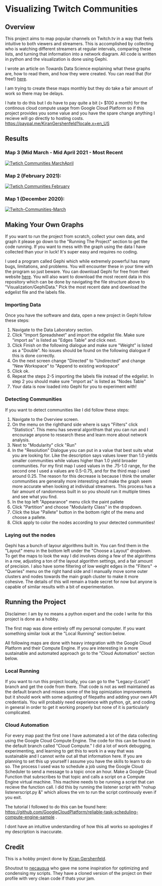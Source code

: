 # Visualizing Twitch Communities
## Overview
This project aims to map popular channels on Twitch.tv in a way that feels intuitive to both viewers and streamers. This is accomplished by collecting who is watching different streamers at regular intervals, comparing these lists, and turning that information into a network diagram. All code is written in python and the visualization is done using Gephi. 

I wrote an article on Towards Data Science explaining what these graphs are, how to read them, and how they were created. You can read that (for free!) [here](https://towardsdatascience.com/insights-from-visualizing-public-data-on-twitch-a73304a1b3eb).

I am trying to create these maps monthly but they do take a fair amount of work so there may be delays.

I hate to do this but I do have to pay quite a bit (> $100 a month) for the continous cloud compute usage from Google Cloud Platform so if this project provides you some value and you have the spare change anything I recieve will go directly to hosting costs. https://paypal.me/KiranGershenfeld?locale.x=en_US

## Results
### Map 3 (Mid March - Mid April 2021 - Most Recent
[![Twtich Communities MarchApril](https://i.postimg.cc/ydzG4s2B/Twitch-Communities-March-April.png)](https://postimg.cc/mc8j7fb6)

### Map 2 (February 2021):
[![Twtich Communities February](https://i.postimg.cc/gJxS8fXP/T-witch-Communities-February.png)](https://postimg.cc/fthfhqfH)

### Map 1 (December 2020):
[![Twitch-Communities-March](https://i.postimg.cc/RZZmd0kD/Twitch-Communities-High-Res.png)](https://postimg.cc/2VMg8C8Q)

## Making Your Own Graphs
If you want to run the project from scratch, collect your own data, and graph it please go down to the "Running The Project" section to get the code running. If you want to mess with the graph using the data I have collected than your in luck! It's super easy and requires no coding. 

I used a program called Gephi which while extremely powerful has many bugs, limitations, and problems. You will encounter these in your time with the program so just beware. You can download Gephi for free from their website [here](https://gephi.org/). You will also want to download the most recent data in this repository which can be done by navigating the file structure above to "Visualization/GephiData." Pick the most recent date and download the edgelist file and the labels file. 

### Importing Data
Once you have the software and data, open a new project in Gephi follow these steps:
1. Navigate to the Data Laboratory section. 
2. Click "Import Spreadsheet" and import the edgelist file. Make sure "import as" is listed as "Edges Table" and click next.
3. Click Finish on the following dialogue and make sure "Weight" is listed as a "Double". No issues should be found on the following dialogue if this is done correctly.
4. On the next screen change "Directed" to "Undirected" and change "New Workspace" to "Append to existing workspace"
5. Click ok.
6. Repeat the steps 2-5 importing the labels file instead of the edgelist. In step 2 you should make sure "import as" is listed as "Nodes Table"
7. Your data is now loaded into Gephi for you to experiment with!

### Detecting Communities
If you want to detect communities like I did follow these steps:
1. Navigate to the Overview screen.
2. On the menu on the righthand side where is says "Filters" click "Statistics". This menu has several algorithsm that you can run and I encourage anyone to research these and learn more about network analysis.
3. Next to "Modularity" click "Run"
4. In the "Resolution" Dialogue you can put in a value that best suits what you are looking for. Like the description says values lower than 1.0 yields smaller communities while values higher than 1.0 yield broader communities. For my first map I used values in the .75-1.0 range, for the second one I used a values are 0.5-0.75, and for the third map I used around 0.25. The reason for this decrease is because I think the smaller communities are generally more interesting and make the graph seem more accurate when looking at individual streamers. This process has a fair amount of randomness built in so you should run it multiple times and see what you find. 
5. In the top left "Appearance" menu click the paint pallete
6. Click "Partition" and choose "Modularity Class" in the dropdown.
7. Click the blue "Pallete" button in the bottom right of the menu and choose a pallete.
8. Click apply to color the nodes according to your detected communities!

### Laying out the nodes
Gephi has a bunch of layour algorithms built in. You can find them in the "Layout" menu in the bottom left under the "Choose a Layout" dropdown. To get the maps to look the way I did involves doing a few of the algorithms in a row, adjusting a ton of the layout algorithm settings, and a fair amount of precision. I also have some filtering of low weight edges in the "Filters" -> "Queries" menu on the right hand side and I manually move some outer clusters and nodes towards the main graph cluster to make it more cohesive. The details of this will remain a trade secret for now but anyone is capable of similar results with a bit of experimentation. 

## Running the Project
Disclaimer: I am by no means a python expert and the code I write for this project is done as a hobby.

The first map was done entirely off my personal computer. If you want something similar look at the "Local Running" section below.

All following maps are done with heavy integration with the Google Cloud Platform and their Compute Engine. If you are interesting in a more sustainable and automated approach go to the "Cloud Automation" section below. 

### Local Running
If you want to run this project locally, you can go to the "Legacy-(Local)" branch and get the code from there. That code is not as well maintained as the default branch and misses some of the big opimization improvements but it should work with some adjusting of filepaths and adding your own API credentials. You will probably need experience with python, git, and coding in general in order to get it working properly but none of it is particularly complicated. 

### Cloud Automation
For every map past the first one I have automated a lot of the data collecting using the Google Cloud Compute Engine. The code for this can be found in the default branch called "Cloud Compute." I did a lot of work debugging, experimenting, and learning to get this to work in a way that was sustainable and I cannot write out all that information here. If you are planning to set this up yourself I assume you have the skills to learn to do so. The process I used was to schedule a job using the Google Cloud Scheduler to send a message to a topic once an hour. Make a Google Cloud Function that subrscribes to that topic and calls a script on a Compute Engine virtual machine. This machine needs to be running a script that can recieve the function call. I did this by running the listener script with "nohup listenerscript.py &" which allows the vm to run the script continously even if you exit. 

The tutorial I followed to do this can be found here: https://github.com/GoogleCloudPlatform/reliable-task-scheduling-compute-engine-sample .

I dont have an intuitive understanding of how this all works so apologies if my description is inaccurate. 

## Credit
This is a hobby project done by [Kiran Gershenfeld](https://kirangershenfeld.dev/). 

Shoutout to [necauqua](https://github.com/necauqua) who gave me some inspiration for optimizing and condensing my scripts. They have a cloned version of the project on their profile with very clean code if thats your jam. 
